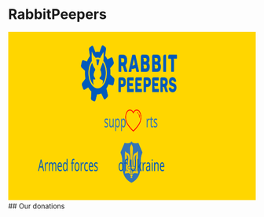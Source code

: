 # RabbitPeepers
<a href="https://rabbitpeepers.com/">
  <img src="https://raw.githubusercontent.com/rabbitpeepers/.github/main/profile/images/ukraine.svg" width="100%" height="344">
</a>
## Our donations
